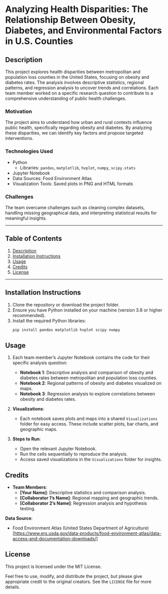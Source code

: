 # **Analyzing Health Disparities: The Relationship Between Obesity, Diabetes, and Environmental Factors in U.S. Counties**

## **Description**
This project explores health disparities between metropolitan and population loss counties in the United States, focusing on obesity and diabetes rates. The analysis involves descriptive statistics, regional patterns, and regression analysis to uncover trends and correlations. Each team member worked on a specific research question to contribute to a comprehensive understanding of public health challenges.

### **Motivation**
The project aims to understand how urban and rural contexts influence public health, specifically regarding obesity and diabetes. By analyzing these disparities, we can identify key factors and propose targeted interventions.

### **Technologies Used**
- Python
  - Libraries: `pandas`, `matplotlib`, `hvplot`, `numpy`, `scipy.stats`
- Jupyter Notebook
- Data Sources: Food Environment Atlas
- Visualization Tools: Saved plots in PNG and HTML formats

### **Challenges**
The team overcame challenges such as cleaning complex datasets, handling missing geographical data, and interpreting statistical results for meaningful insights.

---

## **Table of Contents**
1. [Description](#description)
2. [Installation Instructions](#installation-instructions)
3. [Usage](#usage)
4. [Credits](#credits)
5. [License](#license)

---

## **Installation Instructions**
1. Clone the repository or download the project folder.
2. Ensure you have Python installed on your machine (version 3.8 or higher recommended).
3. Install the required Python libraries:
   ```bash
   pip install pandas matplotlib hvplot scipy numpy


## **Usage**
1. Each team member’s Jupyter Notebook contains the code for their specific analysis question:
   - **Notebook 1**: Descriptive analysis and comparison of obesity and diabetes rates between metropolitan and population loss counties.
   - **Notebook 2**: Regional patterns of obesity and diabetes visualized on maps.
   - **Notebook 3**: Regression analysis to explore correlations between obesity and diabetes rates.

2. **Visualizations**:
   - Each notebook saves plots and maps into a shared `Visualizations` folder for easy access. These include scatter plots, bar charts, and geographic maps.

3. **Steps to Run**:
   - Open the relevant Jupyter Notebook.
   - Run the cells sequentially to reproduce the analysis.
   - Access saved visualizations in the `Visualizations` folder for insights.


## **Credits**
- **Team Members**:
  - **[Your Name]**: Descriptive statistics and comparison analysis.
  - **[Collaborator 1’s Name]**: Regional mapping and geographic trends.
  - **[Collaborator 2’s Name]**: Regression analysis and hypothesis testing.

**Data Source**: 
  - Food Environment Atlas (United States Department of Agriculture)[https://www.ers.usda.gov/data-products/food-environment-atlas/data-access-and-documentation-downloads/]
 
## **License**
This project is licensed under the MIT License.

Feel free to use, modify, and distribute the project, but please give appropriate credit to the original creators. See the `LICENSE` file for more details.
